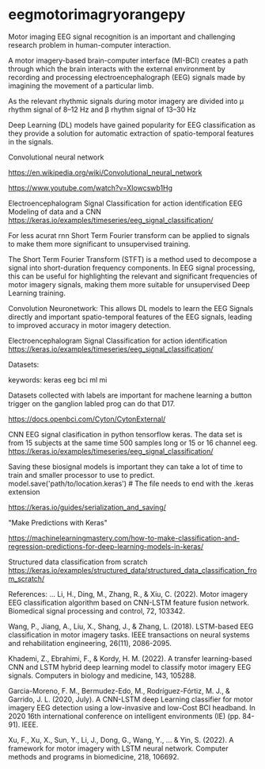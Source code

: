 # eegmotorimagryorangepy

Motor imaging EEG signal recognition is an important and challenging research problem in human-computer interaction. 

A motor imagery-based brain-computer interface (MI-BCI) creates a path through which the brain interacts with the external environment by recording and processing electroencephalograph (EEG) signals made by imagining the movement of a particular limb.

As the relevant rhythmic signals during motor imagery are divided into μ rhythm signal of 8–12 Hz and β rhythm signal of 13–30 Hz 

Deep Learning (DL) models have gained popularity for EEG classification as they provide a solution for automatic extraction of spatio-temporal features in the signals. 

Convolutional neural network

https://en.wikipedia.org/wiki/Convolutional_neural_network

https://www.youtube.com/watch?v=XIowcswb1Hg

Electroencephalogram Signal Classification for action identification
EEG Modeling of data and a CNN
https://keras.io/examples/timeseries/eeg_signal_classification/

For less acurat rnn Short Term Fourier transform can be applied to signals to make them more significant to unsupervised training.

The Short Term Fourier Transform (STFT) is a method used to decompose a signal into short-duration frequency components. In EEG signal processing, this can be useful for highlighting the relevant and significant frequencies of motor imagery signals, making them more suitable for unsupervised Deep Learning training. 

Convolution Neuronetwork:
This allows DL models to learn the EEG Signals directly and important spatio-temporal features of the EEG signals, leading to improved accuracy in motor imagery detection.

Electroencephalogram Signal Classification for action identification
https://keras.io/examples/timeseries/eeg_signal_classification/

Datasets:

keywords: keras eeg bci ml mi

Datasets collected with labels are important for machene learning a button trigger on the ganglion labled prog can do that D17.

https://docs.openbci.com/Cyton/CytonExternal/

CNN EEG signal clasification in python tensorflow keras.
The data set is from 15 subjects at the same time 500 samples long or 15 or 16 channel eeg.
https://keras.io/examples/timeseries/eeg_signal_classification/

Saving these biosignal models is important they can take a lot of time to train and smaller processor to use to predict. 
model.save('path/to/location.keras')  # The file needs to end with the .keras extension

https://keras.io/guides/serialization_and_saving/

"Make Predictions with Keras"

https://machinelearningmastery.com/how-to-make-classification-and-regression-predictions-for-deep-learning-models-in-keras/

Structured data classification from scratch
https://keras.io/examples/structured_data/structured_data_classification_from_scratch/

References:
...
Li, H., Ding, M., Zhang, R., & Xiu, C. (2022). Motor imagery EEG classification algorithm based on CNN-LSTM feature fusion network. Biomedical signal processing and control, 72, 103342.

Wang, P., Jiang, A., Liu, X., Shang, J., & Zhang, L. (2018). LSTM-based EEG classification in motor imagery tasks. IEEE transactions on neural systems and rehabilitation engineering, 26(11), 2086-2095.

Khademi, Z., Ebrahimi, F., & Kordy, H. M. (2022). A transfer learning-based CNN and LSTM hybrid deep learning model to classify motor imagery EEG signals. Computers in biology and medicine, 143, 105288.

Garcia-Moreno, F. M., Bermudez-Edo, M., Rodríguez-Fórtiz, M. J., & Garrido, J. L. (2020, July). A CNN-LSTM deep Learning classifier for motor imagery EEG detection using a low-invasive and low-Cost BCI headband. In 2020 16th international conference on intelligent environments (IE) (pp. 84-91). IEEE.

Xu, F., Xu, X., Sun, Y., Li, J., Dong, G., Wang, Y., ... & Yin, S. (2022). A framework for motor imagery with LSTM neural network. Computer methods and programs in biomedicine, 218, 106692.
